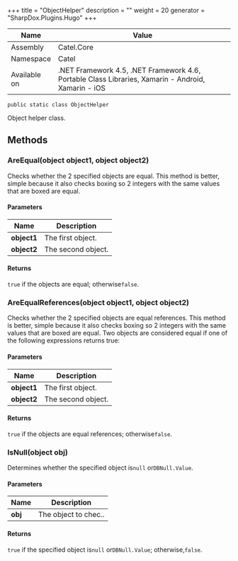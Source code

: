 

+++
title = "ObjectHelper" 
description = ""
weight = 20
generator = "SharpDox.Plugins.Hugo"
+++

Name|Value
---|---
Assembly|Catel.Core
Namespace|Catel
Available on|.NET Framework 4.5, .NET Framework 4.6, Portable Class Libraries, Xamarin - Android, Xamarin - iOS

```
public static class ObjectHelper
```

Object helper class.

## Methods

### AreEqual(object object1, object object2)

Checks whether the 2 specified objects are equal. This method is better, simple because it also checks boxing so 2 integers with the same values that are boxed are equal.

#### Parameters

Name|Description
---|---
**object1**|The first object.
**object2**|The second object.

#### Returns

`true` if the objects are equal; otherwise`false`.

### AreEqualReferences(object object1, object object2)

Checks whether the 2 specified objects are equal references. This method is better, simple because it also checks boxing so 2 integers with the same values that are boxed are equal. Two objects are considered equal if one of the following expressions returns true:

#### Parameters

Name|Description
---|---
**object1**|The first object.
**object2**|The second object.

#### Returns

`true` if the objects are equal references; otherwise`false`.

### IsNull(object obj)

Determines whether the specified object is`null` or`DBNull.Value`.

#### Parameters

Name|Description
---|---
**obj**|The object to chec..

#### Returns

`true` if the specified object is`null` or`DBNull.Value`; otherwise,`false`.

